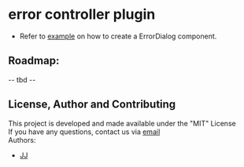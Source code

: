 # error controller plugin
- Refer to [example](./example/vuetify.vue) on how to create a ErrorDialog component.

## Roadmap:
-- tbd --

## License, Author and Contributing
This project is developed and made available under the "MIT" License  
If you have any questions, contact us via [email](mailto:developer@enkeldigital.com)  
Authors:
- [JJ](https://github.com/Jaimeloeuf)
